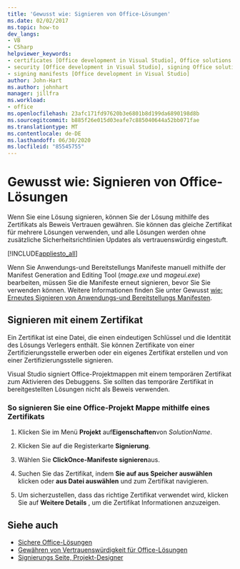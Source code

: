 ```yaml
---
title: 'Gewusst wie: Signieren von Office-Lösungen'
ms.date: 02/02/2017
ms.topic: how-to
dev_langs:
- VB
- CSharp
helpviewer_keywords:
- certificates [Office development in Visual Studio], Office solutions
- security [Office development in Visual Studio], signing Office solutions
- signing manifests [Office development in Visual Studio]
author: John-Hart
ms.author: johnhart
manager: jillfra
ms.workload:
- office
ms.openlocfilehash: 23afc171fd97620b3e6801b8d199da6890198d8b
ms.sourcegitcommit: b885f26e015d03eafe7c885040644a52bb071fae
ms.translationtype: MT
ms.contentlocale: de-DE
ms.lasthandoff: 06/30/2020
ms.locfileid: "85545755"
---
```

# <a name="how-to-sign-office-solutions"></a>Gewusst wie: Signieren von Office-Lösungen
  Wenn Sie eine Lösung signieren, können Sie der Lösung mithilfe des Zertifikats als Beweis Vertrauen gewähren. Sie können das gleiche Zertifikat für mehrere Lösungen verwenden, und alle Lösungen werden ohne zusätzliche Sicherheitsrichtlinien Updates als vertrauenswürdig eingestuft.

 [!INCLUDE[appliesto_all](../vsto/includes/appliesto-all-md.md)]

 Wenn Sie Anwendungs-und Bereitstellungs Manifeste manuell mithilfe der Manifest Generation and Editing Tool (*mage.exe* und *mageui.exe*) bearbeiten, müssen Sie die Manifeste erneut signieren, bevor Sie Sie verwenden können. Weitere Informationen finden Sie unter Gewusst [wie: Erneutes Signieren von Anwendungs-und Bereitstellungs Manifesten](../deployment/how-to-re-sign-application-and-deployment-manifests.md).

## <a name="sign-by-using-a-certificate"></a>Signieren mit einem Zertifikat
 Ein Zertifikat ist eine Datei, die einen eindeutigen Schlüssel und die Identität des Lösungs Verlegers enthält. Sie können Zertifikate von einer Zertifizierungsstelle erwerben oder ein eigenes Zertifikat erstellen und von einer Zertifizierungsstelle signieren.

 Visual Studio signiert Office-Projektmappen mit einem temporären Zertifikat zum Aktivieren des Debuggens. Sie sollten das temporäre Zertifikat in bereitgestellten Lösungen nicht als Beweis verwenden.

### <a name="to-sign-an-office-solution-by-using-a-certificate"></a>So signieren Sie eine Office-Projekt Mappe mithilfe eines Zertifikats

1. Klicken Sie im Menü **Projekt** auf**Eigenschaften**von _SolutionName_.

2. Klicken Sie auf die Registerkarte **Signierung**.

3. Wählen Sie **ClickOnce-Manifeste signieren**aus.

4. Suchen Sie das Zertifikat, indem **Sie auf aus Speicher auswählen** klicken oder **aus Datei auswählen** und zum Zertifikat navigieren.

5. Um sicherzustellen, dass das richtige Zertifikat verwendet wird, klicken Sie auf **Weitere Details** , um die Zertifikat Informationen anzuzeigen.

## <a name="see-also"></a>Siehe auch

- [Sichere Office-Lösungen](../vsto/securing-office-solutions.md)
- [Gewähren von Vertrauenswürdigkeit für Office-Lösungen](../vsto/granting-trust-to-office-solutions.md)
- [Signierungs Seite, Projekt-Designer](../ide/reference/signing-page-project-designer.md)
